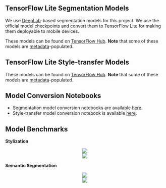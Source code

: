 ## TensorFlow Lite Segmentation Models
We use [DeepLab](https://github.com/tensorflow/models/tree/master/research/deeplab)-based segmentation models for this project. We use the official model checkpoints and convert them to TensorFlow Lite for making them deployable to mobile devices.

These models can be found on [TensorFlow Hub](https://tfhub.dev/s?deployment-format=lite&module-type=image-segmentation).  **Note** that some of these models are [metadata](https://www.tensorflow.org/lite/convert/metadata)-populated.

## TensorFlow Lite Style-transfer Models
These models can be found on [TensorFlow Hub](https://tfhub.dev/s?deployment-format=lite&module-type=image-style-transfer).  **Note** that some of these models are [metadata](https://www.tensorflow.org/lite/convert/metadata)-populated.

## Model Conversion Notebooks
* Segmentation model conversion notebooks are available [here](https://github.com/sayakpaul/Adventures-in-TensorFlow-Lite/blob/master/DeepLabV3).
* Style-transfer model conversion notebook is available [here](https://github.com/sayakpaul/Adventures-in-TensorFlow-Lite/blob/master/Magenta_arbitrary_style_transfer_model_conversion.ipynb).

## Model Benchmarks

**Stylization**

<div align="center"><img src="https://i.ibb.co/Kmph83z/Screen-Shot-2020-10-02-at-3-01-41-PM.png"></img></div>

<div align="center"><img src="https://i.ibb.co/FgVQr48/Screen-Shot-2020-10-02-at-3-01-56-PM.png"></img></div>

**Semantic Segmentation**

<div align="center"><img src="https://i.ibb.co/Dg8wF0z/Screen-Shot-2020-10-02-at-3-02-22-PM.png"></img></div>

<div align="center"><img src="https://i.ibb.co/Jm7VtnG/Screen-Shot-2020-10-02-at-3-02-34-PM.png"></img></div>

